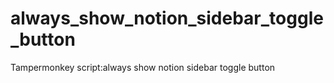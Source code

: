 # always_show_notion_sidebar_toggle_button
Tampermonkey script:always show notion sidebar toggle button
